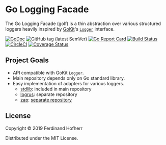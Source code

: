 # Go Logging Facade

The Go Logging Facade (golf) is a thin abstraction over various
structured loggers heavily inspired by [GoKit](https://gokit.io/)'s
[`Logger`](https://godoc.org/github.com/go-kit/kit/log#Logger)
interface.

[![GoDoc](https://godoc.org/github.com/fhofherr/golf?status.svg)](https://godoc.org/github.com/fhofherr/golf)
![GitHub tag (latest SemVer)](https://img.shields.io/github/tag/fhofherr/golf.svg)
[![Go Report Card](https://goreportcard.com/badge/github.com/fhofherr/golf)](https://goreportcard.com/report/github.com/fhofherr/golf)
[![Build Status](https://travis-ci.org/fhofherr/golf.svg?branch=master)](https://travis-ci.org/fhofherr/golf)
[![CircleCI](https://circleci.com/gh/fhofherr/golf.svg?style=svg)](https://circleci.com/gh/fhofherr/golf)
[![Coverage Status](https://coveralls.io/repos/github/fhofherr/golf/badge.svg?branch=master)](https://coveralls.io/github/fhofherr/golf?branch=master)

## Project Goals

* API compatible with GoKit `Logger`.
* Main repository depends only on Go standard library.
* Easy implementation of adapters for various loggers.
  * [stdlib](https://godoc.org/log): included in main repository
  * [logrus](https://github.com/Sirupsen/logrus): separate repository
  * [zap](https://github.com/uber-go/zap): [separate repository](https://github.com/fhofherr/golf-zap)

## License

Copyright © 2019 Ferdinand Hofherr

Distributed under the MIT License.
